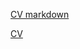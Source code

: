 [CV markdown](https://gbeisembaeva.github.io/rsschool-cv/)


[CV](https://gbeisembaeva.github.io/rsschool-cv/)




